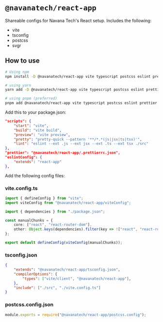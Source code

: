 # `@navanatech/react-app`

Shareable configs for Navana Tech's React setup. Includes the following:

* vite
* tsconfig
* postcss
* svgr

## How to use

```sh
# Using npm
npm install -D @navanatech/react-app vite typescript postcss eslint prettier

# using yarn
yarn add -D @navanatech/react-app vite typescript postcss eslint prettier

# using pnpm (preferred)
pnpm add @navanatech/react-app vite typescript postcss eslint prettier
```

Add this to your package.json:

```JSON
"scripts": {
	"start": "vite",
	"build": "vite build",
	"preview": "vite preview",
	"pretty": "pretty-quick --pattern '**/*.*(js|jsx|ts|tsx)'",
	"lint": "eslint --ext .js --ext jsx --ext .ts --ext tsx ./src"
},
"prettier": "@navanatech/react-app/.prettierrc.json",
"eslintConfig": {
	"extends": "react-app"
},
```

Add the following config files:

### vite.config.ts

```TypeScript
import { defineConfig } from "vite";
import viteConfig from "@navanatech/react-app/viteConfig";

import { dependencies } from "./package.json";

const manualChunks = {
	core: ["react", "react-router-dom"],
	other: Object.keys(dependencies).filter(key => !["react", "react-router-dom"].includes(key)),
};

export default defineConfig(viteConfig(manualChunks));
```

### tsconfig.json

```JSON
{
	"extends": "@navanatech/react-app/tsconfig.json",
	"compilerOptions": {
		"types": ["vite/client", "@navanatech/react-app"],
	},
	"include": ["./src", "./vite.config.ts"]
}
```

### postcss.config.json

```JavaScript
module.exports = require("@navanatech/react-app/postcss.config");
```
